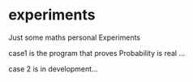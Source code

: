 # experiments
 Just some maths personal Experiments

 case1 is the program that proves Probability is real ...

 case 2 is in development...
